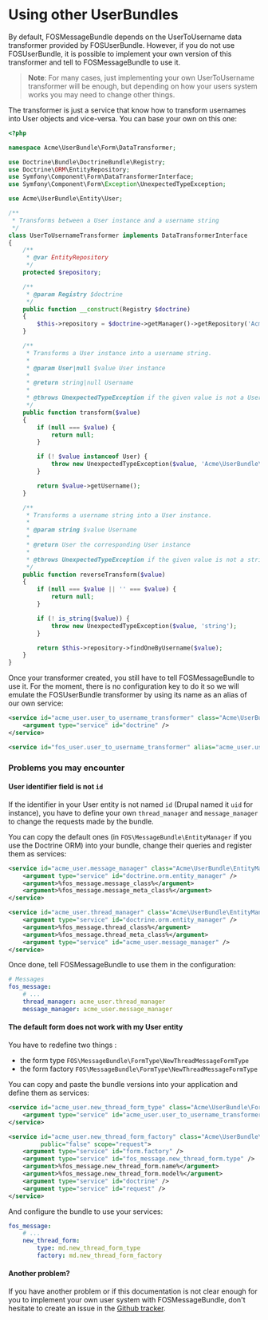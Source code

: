 Using other UserBundles
=======================

By default, FOSMessageBundle depends on the UserToUsername data transformer provided by FOSUserBundle.
However, if you do not use FOSUserBundle, it is possible to implement your own version of this
transformer and tell to FOSMessageBundle to use it.

> **Note**: For many cases, just implementing your own UserToUsername transformer will be enough, but
> depending on how your users system works you may need to change other things.

The transformer is just a service that know how to transform usernames into User objects and vice-versa.
You can base your own on this one:

``` php
<?php

namespace Acme\UserBundle\Form\DataTransformer;

use Doctrine\Bundle\DoctrineBundle\Registry;
use Doctrine\ORM\EntityRepository;
use Symfony\Component\Form\DataTransformerInterface;
use Symfony\Component\Form\Exception\UnexpectedTypeException;

use Acme\UserBundle\Entity\User;

/**
 * Transforms between a User instance and a username string
 */
class UserToUsernameTransformer implements DataTransformerInterface
{
    /**
     * @var EntityRepository
     */
    protected $repository;

    /**
     * @param Registry $doctrine
     */
    public function __construct(Registry $doctrine)
    {
        $this->repository = $doctrine->getManager()->getRepository('AcmeUserBundle:User');
    }

    /**
     * Transforms a User instance into a username string.
     *
     * @param User|null $value User instance
     *
     * @return string|null Username
     *
     * @throws UnexpectedTypeException if the given value is not a User instance
     */
    public function transform($value)
    {
        if (null === $value) {
            return null;
        }

        if (! $value instanceof User) {
            throw new UnexpectedTypeException($value, 'Acme\UserBundle\Entity\User');
        }

        return $value->getUsername();
    }

    /**
     * Transforms a username string into a User instance.
     *
     * @param string $value Username
     *
     * @return User the corresponding User instance
     *
     * @throws UnexpectedTypeException if the given value is not a string
     */
    public function reverseTransform($value)
    {
        if (null === $value || '' === $value) {
            return null;
        }

        if (! is_string($value)) {
            throw new UnexpectedTypeException($value, 'string');
        }

        return $this->repository->findOneByUsername($value);
    }
}
```

Once your transformer created, you still have to tell FOSMessageBundle to use it.
For the moment, there is no configuration key to do it so we will emulate the
FOSUserBundle transformer by using its name as an alias of our own service:

``` xml
<service id="acme_user.user_to_username_transformer" class="Acme\UserBundle\Form\DataTransformer\UserToUsernameTransformer">
    <argument type="service" id="doctrine" />
</service>

<service id="fos_user.user_to_username_transformer" alias="acme_user.user_to_username_transformer" />
```



### Problems you may encounter

#### User identifier field is not `id`

If the identifier in your User entity is not named `id` (Drupal named it `uid` for instance),
you have to define your own `thread_manager` and `message_manager` to change the requests
made by the bundle.

You can copy the default ones (in `FOS\MessageBundle\EntityManager` if you use the Doctrine ORM)
into your bundle, change their queries and register them as services:

``` xml
<service id="acme_user.message_manager" class="Acme\UserBundle\EntityManager\MessageManager" public="false">
    <argument type="service" id="doctrine.orm.entity_manager" />
    <argument>%fos_message.message_class%</argument>
    <argument>%fos_message.message_meta_class%</argument>
</service>

<service id="acme_user.thread_manager" class="Acme\UserBundle\EntityManager\ThreadManager" public="false">
    <argument type="service" id="doctrine.orm.entity_manager" />
    <argument>%fos_message.thread_class%</argument>
    <argument>%fos_message.thread_meta_class%</argument>
    <argument type="service" id="acme_user.message_manager" />
</service>
```

Once done, tell FOSMessageBundle to use them in the configuration:

``` yaml
# Messages
fos_message:
	# ...
    thread_manager: acme_user.thread_manager
    message_manager: acme_user.message_manager
```

#### The default form does not work with my User entity

You have to redefine two things :
  - the form type `FOS\MessageBundle\FormType\NewThreadMessageFormType`
  - the form factory `FOS\MessageBundle\FormType\NewThreadMessageFormType`

You can copy and paste the bundle versions into your application and define them as services:

``` xml
<service id="acme_user.new_thread_form_type" class="Acme\UserBundle\Form\NewThreadMessageFormType" public="false">
    <argument type="service" id="acme_user.user_to_username_transformer" />
</service>

<service id="acme_user.new_thread_form_factory" class="Acme\UserBundle\Form\NewThreadMessageFormFactory"
         public="false" scope="request">
    <argument type="service" id="form.factory" />
    <argument type="service" id="fos_message.new_thread_form.type" />
    <argument>%fos_message.new_thread_form.name%</argument>
    <argument>%fos_message.new_thread_form.model%</argument>
    <argument type="service" id="doctrine" />
    <argument type="service" id="request" />
</service>
```

And configure the bundle to use your services:

``` yaml
fos_message:
    # ...
    new_thread_form:
        type: md.new_thread_form_type
        factory: md.new_thread_form_factory
```

#### Another problem?

If you have another problem or if this documentation is not clear enough for you to implement your own user system with FOSMessageBundle, don't hesitate to create an issue in the [Github tracker](https://github.com/FriendsOfSymfony/FOSMessageBundle/issues).
